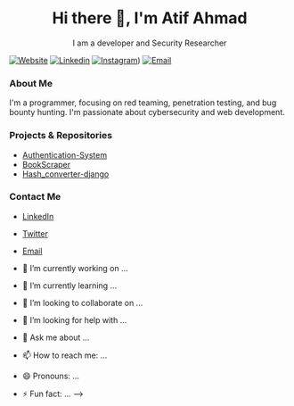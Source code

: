 <h1 align='center'> Hi there 👋, I'm Atif Ahmad   </h1>

<p align='center'>
  I am a developer and Security Researcher
</p>

 [![Website](https://img.shields.io/badge/Website-3776AB?style=for-the-badge)](http://atifahmad.pythonanywhere.com/)
 [![Linkedin](https://img.shields.io/badge/LinkedIn-0077B5?style=for-the-badge&logo=linkedin&logoColor=white)](https://www.linkedin.com/in/atif-ahmad-031850238/)
 [![Instagram](https://img.shields.io/badge/Instagram-E4405F?style=for-the-badge&logo=instagram&logoColor=white)](https://www.instagram.com/atifahmad.it/))
 [![Email](https://img.shields.io/badge/Email-8B89CC?style=for-the-badge&logo=protonmail&logoColor=white)](mailto:atifahmad13200@gmail.com)
### About Me
I'm a programmer, focusing on red teaming, penetration testing, and bug bounty hunting. I'm passionate about cybersecurity and web development.

### Projects & Repositories
- [Authentication-System](https://github.com/iAtifAhmad/Authentication-System)
- [BookScraper](https://github.com/iAtifAhmad/BookScraper)
- [Hash_converter-django](https://github.com/iAtifAhmad/Hash_converter-django)

### Contact Me
- [LinkedIn](https://linkedin.com/in/atif-ahmad-031850238)
- [Twitter](https://twitter.com/yourhandle)
- [Email](mailto:atifahmad13200@gmail.com)

- 🔭 I’m currently working on ...
- 🌱 I’m currently learning ...
- 👯 I’m looking to collaborate on ...
- 🤔 I’m looking for help with ...
- 💬 Ask me about ...
- 📫 How to reach me: ...
- 😄 Pronouns: ...
- ⚡ Fun fact: ...
-->
